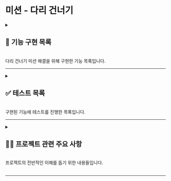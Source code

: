 # 미션 - 다리 건너기

<details>
    <summary> 
    <h2> 📌 기능 구현 목록 </h2> </br>
    다리 건너기 미션 해결을 위해 구현한 기능 목록입니다.
     </summary>
</br>

### 📍 유효성 체크 기능

- [x] 숫자 타입 확인 기능
- [x] 다른 타입 확인 기능
- [x] 범위 내 숫자 확인 기능
- [x] 목록 내 문자열 확인 기능
- [x] 객체 구조 확인기능

### 📍 입력 기능

- [x] 다리 길이 입력 기능
- [x] 플레이어가 이동할 칸 입력 기능
- [x] 게임 재시작 / 종료여부 입력 기능

### 📍 출력 기능

- [x] 현재 다리 이동 상태 출력 기능
- [x] 최종 결과 출력 기능

### 📍 다리 생성 기능

- [x] 무작위 다리 생성 기능

### 📍 다리 건너기 게임 기능

- [x] 초기 게임 설정 기능
- [x] 다리 이동 및 이동 후 상태 관리 기능
- [x] 게임 종료 / 재시작 기능

### 📍 애플리케이션 관리 기능

- [x] 애플리케이션 진행 상황 관리 기능 (시작, 게임중, 끝)
- [x] 게임 단계에 맞는 진행 기능 (다리 생성단계, 건너는단계, 게임종료/재시작 단계)
</details>

---

<details>
    <summary>
        <h2> ✅ 테스트 목록  </h2>
        </br>
      구현된 기능에 테스트를 진행한 목록입니다.
    </summary>

</br>

<details>
<summary>
<h3> ✔️ 유효성 체크 기능 테스트</h3>
</summary>

1. 숫자 타입을 정확히 확인해 주는가?
   - 1-1 숫자값을 받지 않았을 때, ""
   - 1-2 숫자값을 받지 않았을 때, "12_23"
   - 1-3 숫자값을 받지 않았을 때, []
   - 1-4 숫자값을 받지 않았을 때, null
   - 1-5 숫자값을 받지 않았을 때, "12 3"
   - 1-4 숫자값을 받았을 때, 123
   - 1-5 숫자값을 받았을 때, "123"
   - 1-6 숫자값을 받았을 때, " 123"
   -
2. 값의 타입을 정확히 확인해 주는가??

   - 1-1 값의 타입이 정확하지 않을 때, ["string", 1]
   - 1-2 값의 타입이 정확하지 않을 때, ["array", { a: 1, b: 2 }]
   - 1-3 값의 타입이 정확하지 않을 때, ["number", "hello"]
   - 1-4 값의 타입이 정확할 때, ["string", "thisIsString"]
   - 1-5 값의 타입이 정확할 때, ["array", [1,2,3]]

3. 숫자가 해당 범위안에 있는 값인가?

   - 2-1 숫자가 해당 범위 안에 없을 때, [[3,20], 2]
   - 2-2 숫자가 해당 범위 안에 없을 때, [[3,20], 201]
   - 2-3 숫자가 해당 범위 안에 들어있을 때, [[3,20], 10]
   - 2-4 숫자가 해당 범위 안에 들어있을 때, [[3,20], 20]

4. 문자열이 해당 목록 안에 들어있는 값인가?

   - 3-1 문자열이 해당 목록 안에 들어있지 않을 때 , [['U',"D"], "d"]
   - 3-2 문자열이 해당 목록 안에 들어있지 않을 때 , [['U',"D"], "F"]
   - 3-3 문자열이 해당 목록 안에 들어있을 때 , [['U',"D"], "U"]

5. 객체안의 프로퍼티 목록과, 프로퍼티 밸류의 값이 정확한가?

   - 4-1 객체안의 프로퍼티 목록이 일치 하지 않을 때, ({a:1,b:1} , {a:1,x:1})
   - 4-2 객체안의 프로퍼티 목록이 일치 하지 않을 때, ({a:1,b:1} , {a:1,b:1,x:1})
   - 4-3 객체안의 프로퍼티 목록은 일치하지만, 값의 타입이 다를 때, ({a:1,b:1} , {a:"hi",b:1})
   - 4-4 객체안의 프로퍼티 목록은 일치하지만, 값의 타입이 다를 때, ({a:[],b:{}} , {a:{},b:[]})
   - 4-5 객체안의 프로퍼티 목록과 값의 타입이 모두 일치할 때 / ({a:[],b:1}, {a:[],b:2})

</details>

<details>
<summary>
<h3> ✔️ 다리 생성 기능 테스트</h3>
</summary>

1. 입력 받은 값으로 정확한 다리를 생성하는가?

   - 1-1 다리 생성 테스트

     - 1-1-1 [U, U, U, U, U],
     - 1-1-2 [U, D, U, D, U],
     - 1-1-3 [U, D]
     - 1-1-4 [D]
     - 1-1-5 [D, U, U, U, U, U, D, U, D, U]

  </details
>

<details>
<summary>
<h3> ✔️ 다리건너기 게임 기능 테스트 </h3>
</summary>

1. 초기 게임 설정 기능

   - 1-1 다리 건너기 게임에 필요한 상태가 잘 생성 되는가?
     - 1-1-1 다리 사이즈를 작게 입력했을 때
     - 1-1-2 다리 사이즈를 크게 입력했을 때
     - 1-1-3 다리 사이즈를 정확하게 입력했을 때

2. 다리 이동 및 이동 후 상태 관리 기능

   - 2-1 다리 이동 결과값을 잘 체크하는가? (다리 공통으로 생성후)
     - 2-1-1 위칸으로 이동, 위칸이 이동 가능할 때
     - 2-1-2 위칸으로 이동, 위칸이 이동 불가능할 때
     - 2-1-3 아래칸으로 이동, 아래칸이 이동 가능할 때
     - 2-1-4 아래칸으로 이동, 아래칸이 이동 불가능할 때
   - 2-2 다리 이동 결과값으로 이동 후 상태를 잘 바꿔주는가?

     - 2-2-1 위칸으로 이동, 위칸이 이동 가능할 때
     - 2-2-2 위칸으로 이동, 위칸이 이동 불가능할 때
     - 2-2-3 아래칸으로 이동, 아래칸이 이동 가능할 때
     - 2-2-4 아래칸으로 이동, 아래칸이 이동 불가능할 때

   - 2-3 게임 종료 상태를 잘 나타내주는가?
     - 2-3-1 아직 다리를 다 건너지 않았을 때
     - 2-3-2 이동 불가능한 칸으로 이동했을 때
     - 2-3-3 다리를 다 건넜을 때
     - 2-3-4 다리를 다 건넜을 때
     - 2-3-5 다리를 다 건넜을 때

3. 게임 종료 / 재시작 기능

   - 3-1 게임 종료 또는 재시작이 잘 실행되는가?
     - 3-1-1 게임 종료가 잘 되는가?
     - 3-1-2 재시작이 잘 되는가?
   - 3-2 게임 재시작 후 게임상태 처리가 잘 되는가?
     - 3-2-1 이동 리셋 확인
     - 3-2-1 시도 횟수 확인
     - 3-2-2 시도 횟수 확인

</details>
</details>

---

<details>
    <summary>
        <h2> ✍🏻 프로젝트 관련 주요 사항  </h2>
        </br>
      프로젝트의 전반적인 이해를 돕기 위한 내용들입니다.
    </summary>

</br>

## 1. 폴더구조 설명

```

-─ src
    │
    ├─ feature
    │  ├─ BridgeGame
    │  ├─ Validation
    │  └─ View ㅑO 기능 구현
    │
    ├─ lib
    │   ├─ utils // 유틸함수들을 모아둔 폴더
    │   ├─ const // 문자열, 상수 값들을 모아둔 폴더
    │   └─ model // 특정 데이터에 대해 객체를 구조화시킴,
    │
    ├─ App.js  //프로젝트 진입점 및 다리건너기 게임 진행 기능
    │
    └─ BridgeMaker.js

```

### feature

- BridgeGame : 다리 건너기 게임 기능 구현
- Validation : 유효성 체크 기능 구현
- View: Input, Ouput 기능 구현

### lib

- utils : 랜덤 넘버 제너레이터, 인코딩 등 유틸함수들을 모아둔 폴더
- const : 상수 값들을 모아둔 폴더 (문자열, 입력, 출력 메세지 등)
- model : 목적에 맞게 구조화된 데이터 모델들을 모아둔 폴더
  - MovementStatus : 현재 다리 이동 상태를 나타냄
    - round : 다리 칸 이동 횟수
    - upperSideStatus : 윗쪽칸 이동 결과,
    - lowerSideStatus : 아랫쪽칸 이동 결과
  - GameStatus : 게임의 진행 상태를 나타냄
    - success : 다리건너기 성공여부
    - playing : 게임 진행중 여부
    - tiral 시도 횟수

## 2. 핵심 로직, 코드 설명

### (BridgeGame) move 메서드에서는 이동 후 그 결과를 상태로 저장

```javascript
  move(moveInput) {
    const [movementStatus, gameStatus] = [this.movementStatus, this.gameStatus];
    const { upperResult, lowerResult, roundCheckResult } = this.roundCheck(
      moveInput,
      movementStatus.round
    );
    const { success, playing } = this.gameStatusCheck(roundCheckResult);
    this.#movementStatusUpdate({ upperResult, lowerResult });
    this.#gameStatusUpdate({ playing, success });
    return { movementStatus, gameStatus };
  }

```

- 매 회 이동 체크 / this.roundCheck(
  - 다리 이동 한번한번을 round라고 이름 지음
  - 매 이동 결과를 체크하는 메서드
    매 회 게임 상태 체크 / this.gameStatusCheck()
  - 이동 결과를 토대로, 게임 상태에 대해 체크하는 메서드
- 상태 업데이트
  - #movementStatusUpdate, #gameStatusUpdate 메서드 활용
  - 사이드 이펙트 방지를 위해 private 메서드로 구현

### (App)playing 메서드에서는 게임 상태 확인 후 다음 로직 실행

```javascript
  //src/App.js

  playing() {
    if (this.gameSuccessCheck()) return this.end();

    if (!this.gamePlayingCheck())
      return InputView.readGameCommand(this.commmand.bind(this));

    return InputView.readMoving(this.move.bind(this));
  }

```

- playing 메서드는 게임의 상태를 확인하여 다음 동작 진행.
  - 매번 이동 이후에는 playing 메서드를 실행하여 다음 동작을 결정하게 된다
  - 다리 통과 성공 조회 / this.gamePlayingCheck();
    - 다리를 전부 통과했다면 애플리케이션 종료
  - 게임의 진행중인 상태를 조회 / this.gamePlayingCheck()
    - 통과하기 전에 게임이 중단되면 재시작 / 종료 여부를 확인
    - 게임이 종료되었다면 재시작 / 종료 여부를 묻는 this.command 메서드 실행
  - 게임이 종료되지 않았다면 계속해서 이동 실행
  </details>
  </br>

---
